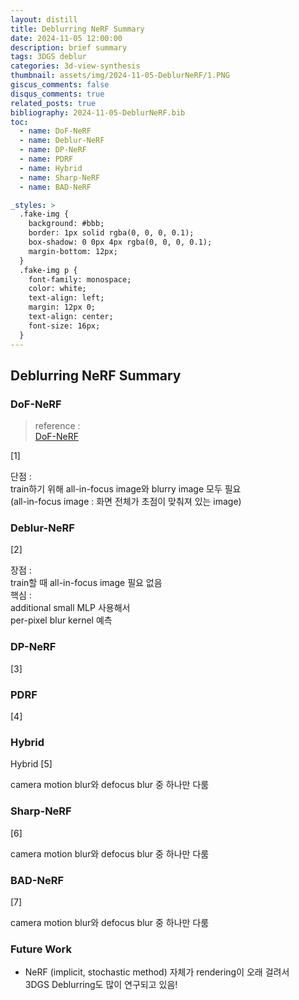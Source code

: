 ```yaml
---
layout: distill
title: Deblurring NeRF Summary
date: 2024-11-05 12:00:00
description: brief summary
tags: 3DGS deblur
categories: 3d-view-synthesis
thumbnail: assets/img/2024-11-05-DeblurNeRF/1.PNG
giscus_comments: false
disqus_comments: true
related_posts: true
bibliography: 2024-11-05-DeblurNeRF.bib
toc:
  - name: DoF-NeRF
  - name: Deblur-NeRF
  - name: DP-NeRF
  - name: PDRF
  - name: Hybrid
  - name: Sharp-NeRF
  - name: BAD-NeRF

_styles: >
  .fake-img {
    background: #bbb;
    border: 1px solid rgba(0, 0, 0, 0.1);
    box-shadow: 0 0px 4px rgba(0, 0, 0, 0.1);
    margin-bottom: 12px;
  }
  .fake-img p {
    font-family: monospace;
    color: white;
    text-align: left;
    margin: 12px 0;
    text-align: center;
    font-size: 16px;
  }
---
```


## Deblurring NeRF Summary

### DoF-NeRF

> reference :  
[DoF-NeRF](https://jseobyun.tistory.com/301)


<d-cite key="DofNeRF">[1]</d-cite>

단점 :  
train하기 위해 all-in-focus image와 blurry image 모두 필요  
(all-in-focus image : 화면 전체가 초점이 맞춰져 있는 image)

### Deblur-NeRF

<d-cite key="DeblurNeRF">[2]</d-cite>

장점 :  
train할 때 all-in-focus image 필요 없음  
핵심 :  
additional small MLP 사용해서  
per-pixel blur kernel 예측

### DP-NeRF

<d-cite key="DpNeRF">[3]</d-cite> 

### PDRF

<d-cite key="PDRF">[4]</d-cite>

### Hybrid

Hybrid <d-cite key="Hybrid">[5]</d-cite>

camera motion blur와 defocus blur 중 하나만 다룸

### Sharp-NeRF

<d-cite key="SharpNeRF">[6]</d-cite>

camera motion blur와 defocus blur 중 하나만 다룸

### BAD-NeRF

<d-cite key="BADNeRF">[7]</d-cite>

camera motion blur와 defocus blur 중 하나만 다룸

### Future Work

- NeRF (implicit, stochastic method) 자체가 rendering이 오래 걸려서  
3DGS Deblurring도 많이 연구되고 있음!